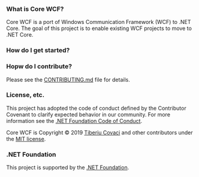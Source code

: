 ### What is Core WCF? 
Core WCF is a port of Windows Communication Framework (WCF) to .NET Core. The goal of this project is to enable existing WCF projects to move to .NET Core.

### How do I get started?


### Hopw do I contribute?

Please see the [CONTRIBUTING.md](CONTRIBUTING.md) file for details.



### License, etc.

This project has adopted the code of conduct defined by the Contributor Covenant to clarify expected behavior in our community.
For more information see the [.NET Foundation Code of Conduct](https://dotnetfoundation.org/code-of-conduct).

Core WCF is Copyright &copy; 2019 [Tiberiu Covaci](https://tibi.me) and other contributors under the [MIT license](LICENSE.txt).

### .NET Foundation

This project is supported by the [.NET Foundation](https://dotnetfoundation.org).